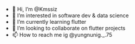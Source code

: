 - 👋 Hi, I’m @Kmssiz
- 👀 I’m interested in software dev & data science
- 🌱 I’m currently learning flutter
- 💞️ I’m looking to collaborate on flutter projects
- 📫 How to reach me ig @yungnunig._.75

<!---
Kmssiz/Kmssiz is a ✨ special ✨ repository because its `README.md` (this file) appears on your GitHub profile.
You can click the Preview link to take a look at your changes.
--->
